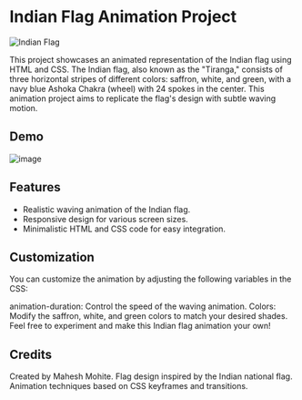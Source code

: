 # Indian Flag Animation Project

![Indian Flag](indian-flag-animation.gif)

This project showcases an animated representation of the Indian flag using HTML and CSS. 
The Indian flag, also known as the "Tiranga," consists of three horizontal stripes of different colors: saffron, white, and green, 
with a navy blue Ashoka Chakra (wheel) with 24 spokes in the center. 
This animation project aims to replicate the flag's design with subtle waving motion.

## Demo

![image](https://github.com/MaheshMohite6520/Happy-Independence-Day/assets/126685009/3ef37e28-b150-4e09-9a10-6a29c1be1905)

## Features

- Realistic waving animation of the Indian flag.
- Responsive design for various screen sizes.
- Minimalistic HTML and CSS code for easy integration.

## Customization

You can customize the animation by adjusting the following variables in the CSS:

animation-duration: Control the speed of the waving animation.
Colors: Modify the saffron, white, and green colors to match your desired shades.
Feel free to experiment and make this Indian flag animation your own!

## Credits
Created by Mahesh Mohite.
Flag design inspired by the Indian national flag.
Animation techniques based on CSS keyframes and transitions.

